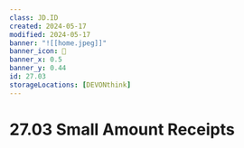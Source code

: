 ```yaml
---
class: JD.ID
created: 2024-05-17
modified: 2024-05-17
banner: "![[home.jpeg]]"
banner_icon: 📇
banner_x: 0.5
banner_y: 0.44
id: 27.03
storageLocations: [DEVONthink]
---
```


# 27.03 Small Amount Receipts